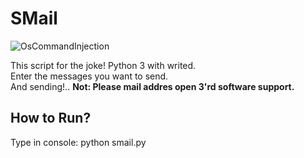 # SMail

![OsCommandInjection](https://user-images.githubusercontent.com/81925511/168462041-773e18bd-a8e6-45c5-ac20-52b1f52c4a8b.png)

This script for the joke! Python 3 with writed. <br>
Enter the messages you want to send. <br>
And sending!.. 
<b>Not: Please mail addres open 3'rd software support.</b>
<br>
<h2>How to Run?</h2>
Type in console: python smail.py
